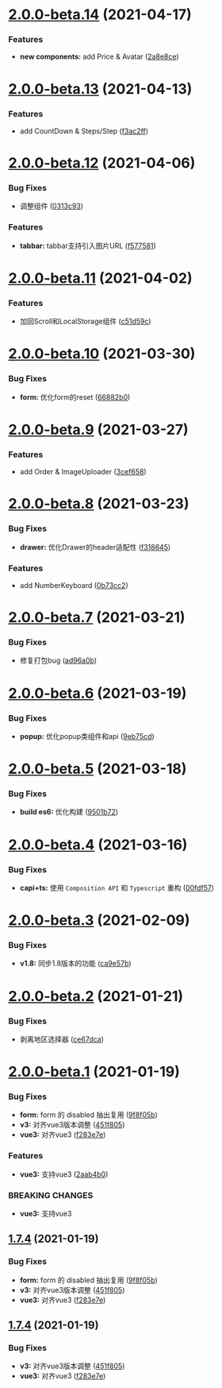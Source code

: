 # [2.0.0-beta.14](https://github.com/godxiaoji/vfox/compare/v2.0.0-beta.13...v2.0.0-beta.14) (2021-04-17)


### Features

* **new components:** add Price & Avatar ([2a8e8ce](https://github.com/godxiaoji/vfox/commit/2a8e8ce2af8accc11fb2ba7ac66a72317716360c))

# [2.0.0-beta.13](https://github.com/godxiaoji/vfox/compare/v2.0.0-beta.12...v2.0.0-beta.13) (2021-04-13)


### Features

* add CountDown & Steps/Step ([f3ac2ff](https://github.com/godxiaoji/vfox/commit/f3ac2ffbf78fa7aa7cc12530170c2de57e3a2c62))

# [2.0.0-beta.12](https://github.com/godxiaoji/vfox/compare/v2.0.0-beta.11...v2.0.0-beta.12) (2021-04-06)


### Bug Fixes

* 调整组件 ([0313c93](https://github.com/godxiaoji/vfox/commit/0313c93344c8651e6f0710858a11909c8944da50))


### Features

* **tabbar:** tabbar支持引入图片URL ([f577581](https://github.com/godxiaoji/vfox/commit/f577581bf2e6fc51fe266c636994b38d3a3d6ca7))

# [2.0.0-beta.11](https://github.com/godxiaoji/vfox/compare/v2.0.0-beta.10...v2.0.0-beta.11) (2021-04-02)


### Features

* 加回Scroll和LocalStorage组件 ([c51d59c](https://github.com/godxiaoji/vfox/commit/c51d59cdbb9113eb4a90f9b08a443ddbe56aa382))

# [2.0.0-beta.10](https://github.com/godxiaoji/vfox/compare/v2.0.0-beta.9...v2.0.0-beta.10) (2021-03-30)


### Bug Fixes

* **form:** 优化form的reset ([66882b0](https://github.com/godxiaoji/vfox/commit/66882b01313bfe26538a28c5019fbf673a7362b2))

# [2.0.0-beta.9](https://github.com/godxiaoji/vfox/compare/v2.0.0-beta.8...v2.0.0-beta.9) (2021-03-27)


### Features

* add Order & ImageUploader ([3cef658](https://github.com/godxiaoji/vfox/commit/3cef65886a98150746614ce8d14d765438ceb130))

# [2.0.0-beta.8](https://github.com/godxiaoji/vfox/compare/v2.0.0-beta.7...v2.0.0-beta.8) (2021-03-23)


### Bug Fixes

* **drawer:** 优化Drawer的header适配性 ([f318645](https://github.com/godxiaoji/vfox/commit/f3186459e4d2ffb1ab771ce24274cff1e72cf1d5))


### Features

* add NumberKeyboard ([0b73cc2](https://github.com/godxiaoji/vfox/commit/0b73cc2a038257f77671f24650f65e4dddb07835))

# [2.0.0-beta.7](https://github.com/godxiaoji/vfox/compare/v2.0.0-beta.6...v2.0.0-beta.7) (2021-03-21)


### Bug Fixes

* 修复打包bug ([ad96a0b](https://github.com/godxiaoji/vfox/commit/ad96a0b89d28de47b59c297f900a42d04d606b60))

# [2.0.0-beta.6](https://github.com/godxiaoji/vfox/compare/v2.0.0-beta.5...v2.0.0-beta.6) (2021-03-19)


### Bug Fixes

* **popup:** 优化popup类组件和api ([9eb75cd](https://github.com/godxiaoji/vfox/commit/9eb75cdf0c292e35b31dc5f2bc7e2d7102f0deca))

# [2.0.0-beta.5](https://github.com/godxiaoji/vfox/compare/v2.0.0-beta.4...v2.0.0-beta.5) (2021-03-18)


### Bug Fixes

* **build es6:** 优化构建 ([9501b72](https://github.com/godxiaoji/vfox/commit/9501b727087cced4a436508e79abda03ae3d314a))

# [2.0.0-beta.4](https://github.com/godxiaoji/vfox/compare/v2.0.0-beta.3...v2.0.0-beta.4) (2021-03-16)


### Bug Fixes

* **capi+ts:** 使用 `Composition API` 和 `Typescript` 重构 ([00fdf57](https://github.com/godxiaoji/vfox/commit/00fdf579a16c3a9044a14c0da1ea0758ff13313c))

# [2.0.0-beta.3](https://github.com/godxiaoji/vfox/compare/v2.0.0-beta.2...v2.0.0-beta.3) (2021-02-09)


### Bug Fixes

* **v1.8:** 同步1.8版本的功能 ([ca9e57b](https://github.com/godxiaoji/vfox/commit/ca9e57b883034a1890310f6cc2bc5f2111f75b04))

# [2.0.0-beta.2](https://github.com/godxiaoji/vfox/compare/v2.0.0-beta.1...v2.0.0-beta.2) (2021-01-21)


### Bug Fixes

* 剥离地区选择器 ([ce67dca](https://github.com/godxiaoji/vfox/commit/ce67dca5a6470b95e568310e244610d5e075bf88))

# [2.0.0-beta.1](https://github.com/godxiaoji/vfox/compare/v1.7.3...v2.0.0-beta.1) (2021-01-19)


### Bug Fixes

* **form:** form 的 disabled 抽出复用 ([9f8f05b](https://github.com/godxiaoji/vfox/commit/9f8f05ba0ea25eb4f200d337ff55e2dc27d7179c))
* **v3:** 对齐vue3版本调整 ([451f805](https://github.com/godxiaoji/vfox/commit/451f805ba3f72f223358db1ed255bf7abd5f38e4))
* **vue3:** 对齐vue3 ([f283e7e](https://github.com/godxiaoji/vfox/commit/f283e7ee1a5ad8e98186d8d16854305d59a10e14))


### Features

* **vue3:** 支持vue3 ([2aab4b0](https://github.com/godxiaoji/vfox/commit/2aab4b0a3edeede464a8fe5589fe566dcf549621))


### BREAKING CHANGES

* **vue3:** 支持vue3

## [1.7.4](https://github.com/godxiaoji/vfox/compare/v1.7.3...v1.7.4) (2021-01-19)


### Bug Fixes

* **form:** form 的 disabled 抽出复用 ([9f8f05b](https://github.com/godxiaoji/vfox/commit/9f8f05ba0ea25eb4f200d337ff55e2dc27d7179c))
* **v3:** 对齐vue3版本调整 ([451f805](https://github.com/godxiaoji/vfox/commit/451f805ba3f72f223358db1ed255bf7abd5f38e4))
* **vue3:** 对齐vue3 ([f283e7e](https://github.com/godxiaoji/vfox/commit/f283e7ee1a5ad8e98186d8d16854305d59a10e14))

## [1.7.4](https://github.com/godxiaoji/vfox/compare/v1.7.3...v1.7.4) (2021-01-19)


### Bug Fixes

* **v3:** 对齐vue3版本调整 ([451f805](https://github.com/godxiaoji/vfox/commit/451f805ba3f72f223358db1ed255bf7abd5f38e4))
* **vue3:** 对齐vue3 ([f283e7e](https://github.com/godxiaoji/vfox/commit/f283e7ee1a5ad8e98186d8d16854305d59a10e14))
